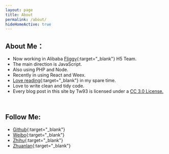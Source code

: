```yaml
---
layout: page
title: About
permalink: /about/
hideHomeActive: true
---
```


## About Me：
* Now working in Alibaba [Fliggy](https://www.alitrip.com/){:target="_blank"} H5 Team.
* The main direction is JavaScript.
* Also using PHP and Node.
* Recently in using React and Weex.
* [Love reading](http://book.douban.com/people/77063977/){:target="_blank"} in my spare time.
* Love to write clean and tidy code.
* Every blog post in this site by Tw93 is licensed under a <a rel="license" href="http://creativecommons.org/licenses/by-nc/3.0/cn/" target="_blank">CC 3.0 License.</a>
<br>


## Follow Me:

* [Github](https://github.com/{{site.github}}){:target="_blank"}
* [Weibo](http://weibo.com/{{site.weibo}}){:target="_blank"}
* [Zhihu](https://www.zhihu.com/people/{{site.zhihu}}){:target="_blank"}
* [Zhuanlan](https://zhuanlan.zhihu.com/{{site.zhuanlan}}){:target="_blank"}
